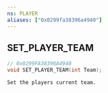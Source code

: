 ```yaml
---
ns: PLAYER
aliases: ["0x0299fa38396a4940"]
---
```

## SET_PLAYER_TEAM

```c
// 0x0299FA38396A4940
void SET_PLAYER_TEAM(int Team);
```

```
Set the players current team.
```
